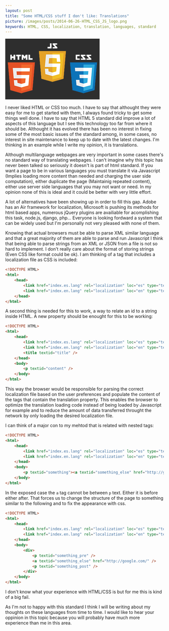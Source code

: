 ```yaml
---
layout: post
title: "Some HTML/CSS stuff I don't like: Translations"
picture: /images/posts/2014-06-26-HTML_CSS_JS_logo.png
keywords: HTML, CSS, localization, translation, languages, standard
---
```


![htmlcssjslogo](/images/posts/2014-06-26-HTML_CSS_JS_logo.png "HTML5, CSS3 and JS logos")

I never liked HTML or CSS too much. I have to say that althought they were easy for me to get started with them, I always found tricky to get some things well done. I have to say that HTML 5 standard did improve a lot 
of aspects of this language but I see this technology too far from where it should be. Althought it has evolved there has been no interest in fixing some of the most basic issues of the standard among, in some cases, 
no interest in site maintenance to keep up to date with the latest changes. I'm thinking in an example while I write my opinion, it is translations.

<!--more-->

Although multilanguage webpages are very important in some cases there's no standard way of translating webpages. I can't imagine why this topic has never been talked so seriously it doesn't is part of html standard.
If you want a page to be in various languages you must translate it via Javascript (Implies loading more content than needed and charging the user side computation), either duplicate the page (Maintainig repeated 
content), either use server side languages that you may not want or need. In my opinion none of this is ideal and it could be better with very little effort.

A lot of alternatives have been showing up in order to fill this gap. Adobe has an Air framework for localization, Microsoft is pushing its methods for html based apps, numerous jQuery plugins are availiable for 
acomplishing this task, node.js, django, php... Everyone is looking fordward a system that can be widely used but I'm personally not very pleased with none of them.

Knowing that actual browsers must be able to parse XML similar language and that a great majority of them are able to parse and run Javascript I think that being able to parse strings from an XML or JSON from a file is 
not so hard to implement. I don't really care about the format of storing strings (Even CSS like format could be ok). I am thinking of a tag that includes a localization file as CSS is included:

```html
<!DOCTYPE HTML>
<html>
	<head>
		<link href="index.es.lang" rel="localization" loc="es" type="text/json" />
		<link href="index.en.lang" rel="localization" loc="en" type="text/json" />
	</head>
</html>
```

A second thing is needed for this to work, a way to relate an id to a string inside HTML. A new property should be enought for this to be working:

```html
<!DOCTYPE HTML>
<html>
	<head>
		<link href="index.es.lang" rel="localization" loc="es" type="text/json" />
		<link href="index.en.lang" rel="localization" loc="en" type="text/json" />
		<title textid="title" />
	</head>
	<body>
		<p textid="content" />
	</body>
</html>
```

This way the browser would be responsible for parsing the correct localization file based on the user preferences and populate the content of the tags that contain the translation property. This enables the browser to 
optimize the translation loading code instead of being loaded by Javascript for example and to reduce the amount of data transferred throught the network by only loading the desired localization file.

I can think of a major con to my mehtod that is related with nested tags:

```html
<!DOCTYPE HTML>
<html>
	<head>
		<link href="index.es.lang" rel="localization" loc="es" type="text/json" />
		<link href="index.en.lang" rel="localization" loc="en" type="text/json" /> 
	</head>
	<body>
		<p textid="something"><a textid="something_else" href="http://google.com/" /></p>
	</body>
</html>
```

In the exposed case the ```a``` tag cannot be between ```p``` text. Either it is before either after. That forces us to change the structure of the page to something similar to the following and to fix the appearance 
with css.

```html
<!DOCTYPE HTML>
<html>
	<head>
		<link href="index.es.lang" rel="localization" loc="es" type="text/json" />
		<link href="index.en.lang" rel="localization" loc="en" type="text/json" />
	</head>
	<body>
		<div>
			<p textid="something_pre" />
			<a textid="something_else" href="http://google.com/" />
			<p textid="something_post" />
		</div>
	</body>
</html>
```

I don't know what your experience with HTML/CSS is but for me this is kind of a big fail.

As I'm not to happy with this standard I think I will be writing about my thoughts on these languages from time to time. I would like to hear your oppinion in this topic because you will probably have much more 
experience than me in this area.
